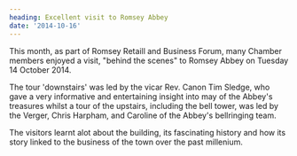 ```yaml
---
heading: Excellent visit to Romsey Abbey
date: '2014-10-16'
---
```

This month, as part of Romsey Retaill and Business Forum, many Chamber members enjoyed a visit, "behind the scenes" to Romsey Abbey on Tuesday 14 October 2014.

The tour 'downstairs' was led by the vicar Rev. Canon Tim Sledge, who gave a very informative and entertaining insight into may of the Abbey's treasures whilst a tour of the upstairs, including the bell tower, was led by the Verger, Chris Harpham, and Caroline of the Abbey's bellringing team.

The visitors learnt alot about the building, its fascinating history and how its story linked to the business of the town over the past millenium.
